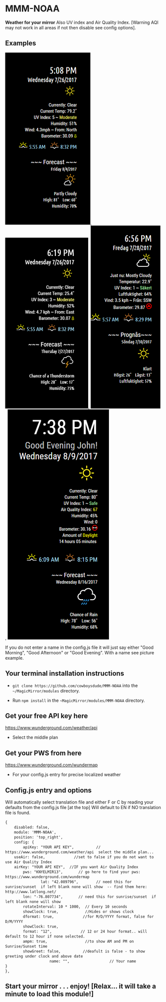 # MMM-NOAA

**Weather for your mirror**
  Also UV index and Air Quality Index.  [Warning AQI may not work in all areas if not then disable see config options].

## Examples

![](fun.png), ![](c.png), ![](swedish.png), ![](greeting.png)

If you do not enter a name in the config.js file it will just say either "Good Morning", "Good Afternoon" or "Good Evening".   With a name see picture example.

## Your terminal installation instructions

* `git clone https://github.com/cowboysdude/MMM-NOAA` into the `~/MagicMirror/modules` directory.

* Run `npm install` in the `~MagicMirror/modules/MMM-NOAA` directory.

## Get your free API key here

https://www.wunderground.com/weather/api

* Select the middle plan

## Get your PWS from here

 https://www.wunderground.com/wundermap
 
 * For your config.js entry for precise localized weather 

## Config.js entry and options

Will automatically select translation file and either F or C by reading your defaults from the config.js file [at the top]
Will default to EN if NO translation file is found.

    {
        disabled: false,
        module: 'MMM-NOAA',
        position: 'top_right',
        config: {
            apiKey: "YOUR API KEY",          // https://www.wunderground.com/weather/api  select the middle plan... 
	    useAir: false,             //set to false if you do not want to use Air Quality Index
	    airKey: "YOUR API KEY",  //IF you want Air Quality Index
			pws: "KNYELMIR13",       // go here to find your pws: https://www.wunderground.com/wundermap
	                lat: "42.089796",        // need this for sunrise/sunset  if left blank none will show  -- find them here: http://www.latlong.net/
			lon: "-76.807734",       // need this for sunrise/sunset  if left blank none will show
			rotateInterval: 10 * 1000,  // Every 10 seconds 
			showClock: true,            //Hides or shows clock
			dformat: true,             //for M/D/YYYY format, false for D/M/YYYY
			showClock: true,
			format: "12",             // 12 or 24 hour format.. will default to 12 hour if none selected.
			ampm: true,                 //to show AM and PM on Sunrise/Sunset time
			showGreet: false,          //deafult is false - to show greeting under clock and above date
                        name: "",                  // Your name
	}
    },
	
## Start your mirror . . . enjoy!  [Relax... it will take a minute to load this module!]
